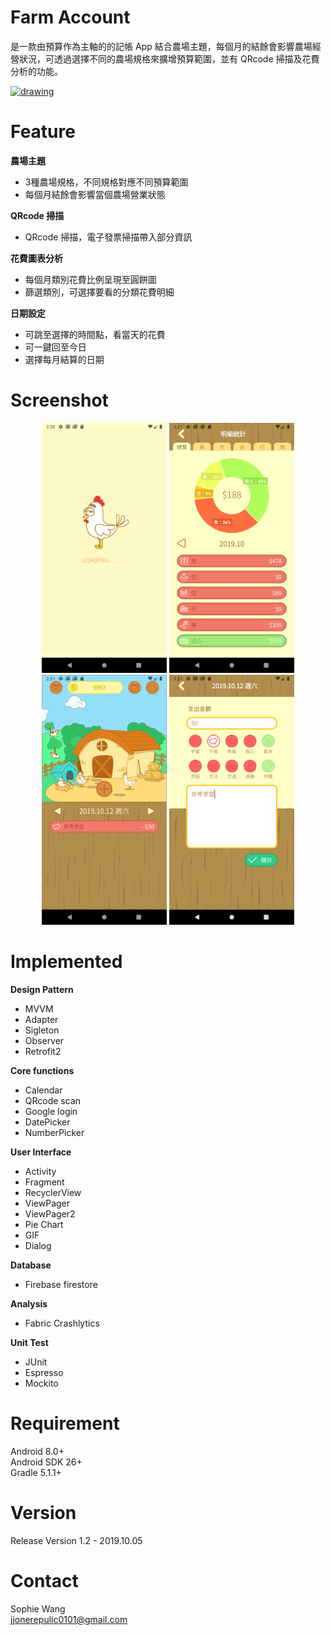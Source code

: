 # Farm Account
是一款由預算作為主軸的的記帳 App 結合農場主題，每個月的結餘會影響農場經營狀況，可透過選擇不同的農場規格來擴增預算範圍，並有 QRcode 掃描及花費分析的功能。

<a href="https://play.google.com/store/apps/details?id=com.snc.farmaccount">
<img src="https://vignette2.wikia.nocookie.net/call-of-mini-infinity/images/9/9d/Android-app-on-Google-play-logo-vector-2.png/revision/latest?cb=20150705144101" alt="drawing" width="200"/>
</a>

# Feature
**農場主題**

- 3種農場規格，不同規格對應不同預算範圍
- 每個月結餘會影響當個農場營業狀態

**QRcode 掃描**

- QRcode 掃描，電子發票掃描帶入部分資訊

**花費圖表分析**

- 每個月類別花費比例呈現至圓餅圖
- 篩選類別，可選擇要看的分類花費明細

**日期設定**

- 可跳至選擇的時間點，看當天的花費
- 可一鍵回至今日
- 選擇每月結算的日期

# Screenshot
<p align="center">
  <img src="https://github.com/com0101/farmaccount/blob/master/screenshot/RM4.png" alt="drawing" width="200"/> <img   src="https://github.com/com0101/farmaccount/blob/master/screenshot/RM3.png" alt="drawing" width="200"/> <img src="https://github.com/com0101/farmaccount/blob/master/screenshot/RM2.png" alt="drawing" width="200"/> <img src="https://github.com/com0101/farmaccount/blob/master/screenshot/RM1.png" alt="drawing" width="200"/>
</p>

# Implemented
**Design Pattern**

- MVVM
- Adapter
- Sigleton
- Observer
- Retrofit2

**Core functions**

- Calendar
- QRcode scan
- Google login
- DatePicker
- NumberPicker

**User Interface**

- Activity
- Fragment
- RecyclerView
- ViewPager
- ViewPager2
- Pie Chart
- GIF
- Dialog

**Database**

- Firebase firestore

**Analysis**

- Fabric Crashlytics

**Unit Test**

- JUnit
- Espresso
- Mockito

# Requirement
Android 8.0+  
Android SDK 26+  
Gradle 5.1.1+

# Version
Release Version 1.2 - 2019.10.05

# Contact
Sophie Wang  
jjonerepulic0101@gmail.com





